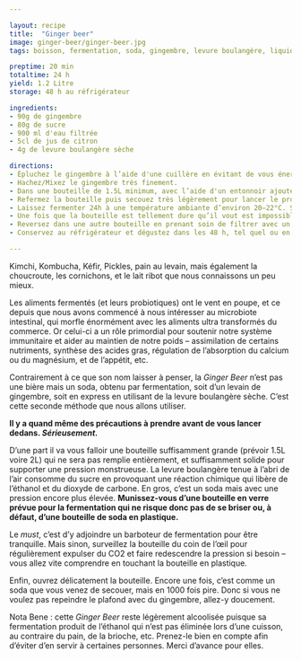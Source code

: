 ```yaml
---

layout: recipe
title:  "Ginger beer"
image: ginger-beer/ginger-beer.jpg
tags: boisson, fermentation, soda, gingembre, levure boulangère, liquide, cocktail

preptime: 20 min
totaltime: 24 h
yield: 1.2 Litre
storage: 48 h au réfrigérateur

ingredients:
- 90g de gingembre 
- 80g de sucre
- 900 ml d'eau filtrée 
- 5cl de jus de citron 
- 4g de levure boulangère sèche

directions:
- Épluchez le gingembre à l’aide d'une cuillère en évitant de vous énerver et de ragequit – faites une pause si vous sentez que ça devient trop relou.
- Hachez/Mixez le gingembre très finement.
- Dans une bouteille de 1.5L minimum, avec l’aide d'un entonnoir ajoutez le gingembre, le sucre, la levure, le jus de citron, et enfin l’eau.
- Refermez la bouteille puis secouez très légèrement pour lancer le processus. 
- Laissez fermenter 24h à une température ambiante d’environ 20–22°C. S’il fait plus chaud, la fermentation peut être beaucoup beaucoup plus rapide – en été, avec la chaleur, ça peut se faire beaucoup plus vite que ce que vous pensez.
- Une fois que la bouteille est tellement dure qu’il vout est impossible d’appuyez dessus, ouvrez très délicatement la bouteille si vous ne voulez pas vous retrouver avec de la ginger beer au plafond. 
- Reversez dans une autre bouteille en prenant soin de filtrer avec un tamis très très fin afin de récupérer les morceaux de gingembre et autres impuretés.
- Conservez au réfrigérateur et dégustez dans les 48 h, tel quel ou en cocktail.

---
```


Kimchi, Kombucha, Kéfir, Pickles, pain au levain, mais également la choucroute, les cornichons, et le lait ribot que nous connaissons un peu mieux. 

Les aliments fermentés (et leurs probiotiques) ont le vent en poupe, et ce depuis que nous avons commencé à nous intéresser au microbiote intestinal, qui morfle énormément avec les aliments ultra transformés du commerce. Or celui-ci a un rôle primordial pour soutenir notre système immunitaire et aider au maintien de notre poids – assimilation de certains nutriments, synthèse des acides gras, régulation de l’absorption du calcium ou du magnésium, et de l’appétit, etc.

Contrairement à ce que son nom laisser à penser, la <i lang="en">Ginger Beer</i> n’est pas une bière mais un soda, obtenu par fermentation, soit d’un levain de gingembre, soit en express en utilisant de la levure boulangère sèche. C’est cette seconde méthode que nous allons utiliser.

<strong>Il y a quand même des précautions à prendre avant de vous lancer dedans. <em>Sérieusement.</em></strong>

D’une part il va vous falloir une bouteille suffisamment grande (prévoir 1.5L voire 2L) qui ne sera pas remplie entièrement, et suffisamment solide pour supporter une pression monstrueuse. La levure boulangère tenue à l’abri de l’air consomme du sucre en provoquant une réaction chimique qui libère de l’éthanol et du dioxyde de carbone. En gros, c’est un soda mais avec une pression encore plus élevée. <strong>Munissez-vous d’une bouteille en verre prévue pour la fermentation qui ne risque donc pas de se briser ou, à défaut, d’une bouteille de soda en plastique.</strong> 

Le <i lang="en">must</i>, c’est d’y adjoindre un barboteur de fermentation pour être tranquille. Mais sinon, surveillez la bouteille du coin de l’œil pour régulièrement expulser du CO2 et faire redescendre la pression si besoin – vous allez vite comprendre en touchant la bouteille en plastique.

Enfin, ouvrez délicatement la bouteille. Encore une fois, c’est comme un soda que vous venez de secouer, mais en 1000 fois pire. Donc si vous ne voulez pas repeindre le plafond avec du gingembre, allez-y doucement.

Nota Bene&nbsp;: cette <i lang="en">Ginger Beer</i> reste légèrement alcoolisée puisque sa fermentation produit de l’éthanol qui n’est pas éliminée lors d’une cuisson, au contraire du pain, de la brioche, etc. Prenez-le bien en compte afin d’éviter d’en servir à certaines personnes. Merci d’avance pour elles.